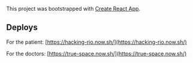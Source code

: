 This project was bootstrapped with [Create React App](https://github.com/facebook/create-react-app).

## Deploys

For the patient: [https://hacking-rio.now.sh/](https://hacking-rio.now.sh/)

For the doctors: [https://true-space.now.sh/](https://true-space.now.sh/)
